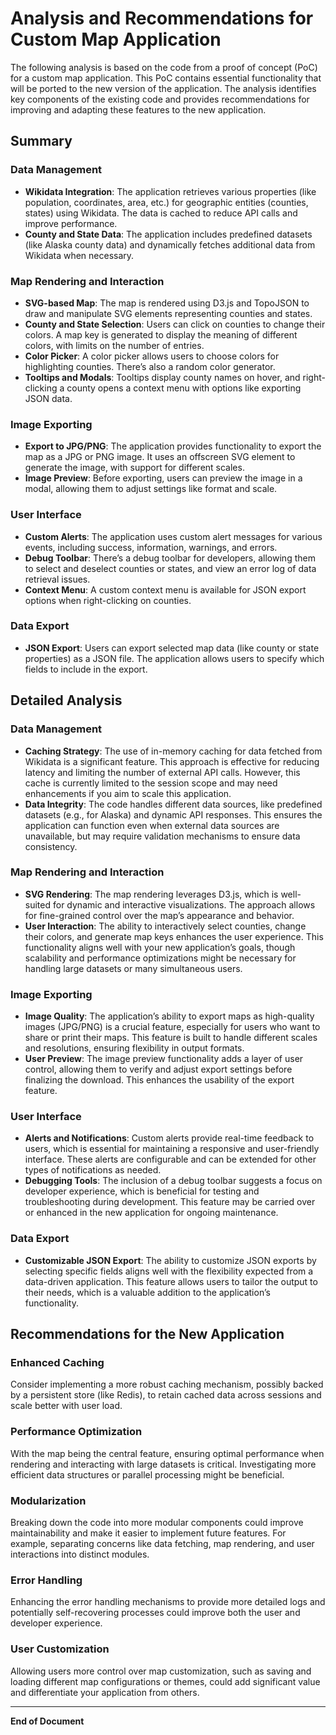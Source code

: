 # Analysis and Recommendations for Custom Map Application

The following analysis is based on the code from a proof of concept (PoC) for a custom map application. This PoC contains essential functionality that will be ported to the new version of the application. The analysis identifies key components of the existing code and provides recommendations for improving and adapting these features to the new application.

## Summary

### Data Management
- **Wikidata Integration**: The application retrieves various properties (like population, coordinates, area, etc.) for geographic entities (counties, states) using Wikidata. The data is cached to reduce API calls and improve performance.
- **County and State Data**: The application includes predefined datasets (like Alaska county data) and dynamically fetches additional data from Wikidata when necessary.

### Map Rendering and Interaction
- **SVG-based Map**: The map is rendered using D3.js and TopoJSON to draw and manipulate SVG elements representing counties and states.
- **County and State Selection**: Users can click on counties to change their colors. A map key is generated to display the meaning of different colors, with limits on the number of entries.
- **Color Picker**: A color picker allows users to choose colors for highlighting counties. There’s also a random color generator.
- **Tooltips and Modals**: Tooltips display county names on hover, and right-clicking a county opens a context menu with options like exporting JSON data.

### Image Exporting
- **Export to JPG/PNG**: The application provides functionality to export the map as a JPG or PNG image. It uses an offscreen SVG element to generate the image, with support for different scales.
- **Image Preview**: Before exporting, users can preview the image in a modal, allowing them to adjust settings like format and scale.

### User Interface
- **Custom Alerts**: The application uses custom alert messages for various events, including success, information, warnings, and errors.
- **Debug Toolbar**: There’s a debug toolbar for developers, allowing them to select and deselect counties or states, and view an error log of data retrieval issues.
- **Context Menu**: A custom context menu is available for JSON export options when right-clicking on counties.

### Data Export
- **JSON Export**: Users can export selected map data (like county or state properties) as a JSON file. The application allows users to specify which fields to include in the export.

## Detailed Analysis

### Data Management
- **Caching Strategy**: The use of in-memory caching for data fetched from Wikidata is a significant feature. This approach is effective for reducing latency and limiting the number of external API calls. However, this cache is currently limited to the session scope and may need enhancements if you aim to scale this application.
- **Data Integrity**: The code handles different data sources, like predefined datasets (e.g., for Alaska) and dynamic API responses. This ensures the application can function even when external data sources are unavailable, but may require validation mechanisms to ensure data consistency.

### Map Rendering and Interaction
- **SVG Rendering**: The map rendering leverages D3.js, which is well-suited for dynamic and interactive visualizations. The approach allows for fine-grained control over the map’s appearance and behavior.
- **User Interaction**: The ability to interactively select counties, change their colors, and generate map keys enhances the user experience. This functionality aligns well with your new application’s goals, though scalability and performance optimizations might be necessary for handling large datasets or many simultaneous users.

### Image Exporting
- **Image Quality**: The application’s ability to export maps as high-quality images (JPG/PNG) is a crucial feature, especially for users who want to share or print their maps. This feature is built to handle different scales and resolutions, ensuring flexibility in output formats.
- **User Preview**: The image preview functionality adds a layer of user control, allowing them to verify and adjust export settings before finalizing the download. This enhances the usability of the export feature.

### User Interface
- **Alerts and Notifications**: Custom alerts provide real-time feedback to users, which is essential for maintaining a responsive and user-friendly interface. These alerts are configurable and can be extended for other types of notifications as needed.
- **Debugging Tools**: The inclusion of a debug toolbar suggests a focus on developer experience, which is beneficial for testing and troubleshooting during development. This feature may be carried over or enhanced in the new application for ongoing maintenance.

### Data Export
- **Customizable JSON Export**: The ability to customize JSON exports by selecting specific fields aligns well with the flexibility expected from a data-driven application. This feature allows users to tailor the output to their needs, which is a valuable addition to the application’s functionality.

## Recommendations for the New Application

### Enhanced Caching
Consider implementing a more robust caching mechanism, possibly backed by a persistent store (like Redis), to retain cached data across sessions and scale better with user load.

### Performance Optimization
With the map being the central feature, ensuring optimal performance when rendering and interacting with large datasets is critical. Investigating more efficient data structures or parallel processing might be beneficial.

### Modularization
Breaking down the code into more modular components could improve maintainability and make it easier to implement future features. For example, separating concerns like data fetching, map rendering, and user interactions into distinct modules.

### Error Handling
Enhancing the error handling mechanisms to provide more detailed logs and potentially self-recovering processes could improve both the user and developer experience.

### User Customization
Allowing users more control over map customization, such as saving and loading different map configurations or themes, could add significant value and differentiate your application from others.

---

**End of Document**
